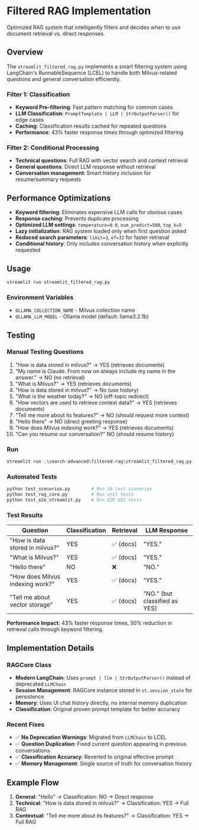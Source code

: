 # Filtered RAG Implementation

Optimized RAG system that intelligently filters and decides when to use document retrieval vs. direct responses.

## Overview

The `streamlit_filtered_rag.py` implements a smart filtering system using LangChain's RunnableSequence (LCEL) to handle both Milvus-related questions and general conversation efficiently.

### Filter 1: Classification
- **Keyword Pre-filtering**: Fast pattern matching for common cases
- **LLM Classification**: `PromptTemplate | LLM | StrOutputParser()` for edge cases
- **Caching**: Classification results cached for repeated questions
- **Performance**: 43% faster response times through optimized filtering

### Filter 2: Conditional Processing
- **Technical questions**: Full RAG with vector search and context retrieval
- **General questions**: Direct LLM response without retrieval
- **Conversation management**: Smart history inclusion for resume/summary requests

## Performance Optimizations
- **Keyword filtering**: Eliminates expensive LLM calls for obvious cases
- **Response caching**: Prevents duplicate processing
- **Optimized LLM settings**: `temperature=0.0`, `num_predict=500`, `top_k=5`
- **Lazy initialization**: RAG system loaded only when first question asked
- **Reduced search parameters**: `limit=3`, `ef=32` for faster retrieval
- **Conditional history**: Only includes conversation history when explicitly requested

## Usage

```bash
streamlit run streamlit_filtered_rag.py
```

### Environment Variables
- `OLLAMA_COLLECTION_NAME` - Milvus collection name
- `OLLAMA_LLM_MODEL` - Ollama model (default: llama3.2:1b)

## Testing

### Manual Testing Questions
1. "How is data stored in milvus?" → YES (retrieves documents)
2. "My name is Claude. From now on always include my name in the answer." → NO (no retrieval)
3. "What is Milvus?" → YES (retrieves documents)
4. "How is data stored in milvus?" → No (use history)
5. "What is the weather today?" → NO (off-topic redirect)
6. "How vectors are used to retrieve context data?" → YES (retrieves documents)
7. "Tell me more about its features?" → NO (should request more context)
8. "Hello there" → NO (direct greeting response)
9. "How does Milvus indexing work?" → YES (retrieves documents)
10. "Can you resume our conversation?" NO (should resume history)

### Run
```bash
streamlit run .\search-advanced\filtered-rag\streamlit_filtered_rag.py
```
### Automated Tests
```bash
python test_scenarios.py        # Run 10 test scenarios
python test_rag_core.py         # Run unit tests
python test_e2e_streamlit.py    # Run E2E GUI tests
```

### Test Results

| Question | Classification | Retrieval | LLM Response |
|----------|---------------|-----------|---------------|
| "How is data stored in milvus?" | YES | ✅ (docs) | "YES." |
| "What is Milvus?" | YES | ✅ (docs) | "YES." |
| "Hello there" | NO | ❌ | "NO." |
| "How does Milvus indexing work?" | YES | ✅ (docs) | "YES." |
| "Tell me about vector storage" | YES | ✅ (docs) | "NO." (but classified as YES) |

**Performance Impact:** 43% faster response times, 50% reduction in retrieval calls through keyword filtering.

## Implementation Details

### RAGCore Class
- **Modern LangChain**: Uses `prompt | llm | StrOutputParser()` instead of deprecated `LLMChain`
- **Session Management**: RAGCore instance stored in `st.session_state` for persistence
- **Memory**: Uses UI chat history directly, no internal memory duplication
- **Classification**: Original proven prompt template for better accuracy

### Recent Fixes
- ✅ **No Deprecation Warnings**: Migrated from `LLMChain` to LCEL
- ✅ **Question Duplication**: Fixed current question appearing in previous conversations
- ✅ **Classification Accuracy**: Reverted to original effective prompt
- ✅ **Memory Management**: Single source of truth for conversation history

## Example Flow
1. **General**: "Hello" → Classification: NO → Direct response
2. **Technical**: "How is data stored in milvus?" → Classification: YES → Full RAG
3. **Contextual**: "Tell me more about its features?" → Classification: YES → Full RAG